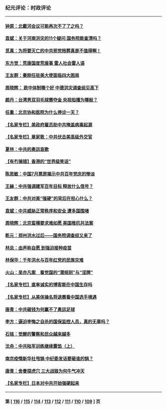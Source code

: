 ### 纪元评论：时政评论
---
#### [钟原：北戴河会议可能再次不了了之吗？](../../pages/nsc1025/n13137564.md) 
#### [袁斌：关于河南洪灾的11个疑问 国务院能查清吗？](../../pages/nsc1025/n13137576.md) 
#### [觅真：为将要灭亡的中共邪党陪葬真是不值得啊！](../../pages/nsc1025/n13137527.md) 
#### [东方觉：荒唐国度荒唐事 雷人社会雷人语](../../pages/nsc1025/n13137438.md) 
#### [王友群：秦刚任驻美大使面临四大困局](../../pages/nsc1025/n13136700.md) 
#### [周晓辉： 欧中体制哪个好 中德洪灾调查组见高下](../../pages/nsc1025/n13136916.md) 
#### [颜丹：台湾男双羽毛球赛夺金 央视掐播为哪般？](../../pages/nsc1025/n13136886.md) 
#### [任重：北京协和医院为什么停诊一天？](../../pages/nsc1025/n13136844.md) 
#### [【名家专栏】美政府雇员助中共掩盖病毒起源](../../pages/nsc1025/n13135975.md) 
#### [【名家专栏】章家敦：中共伏击美高级外交官](../../pages/nsc1025/n13135715.md) 
#### [夏林：中共的奥运哀歌](../../pages/nsc1025/n13136360.md) 
#### [【有冇搞错】香港的“世界级笑话”](../../pages/nsc1025/n13133876.md) 
#### [陈思敏：中国7月票房揭示中共百年党庆的惨淡](../../pages/nsc1025/n13135466.md) 
#### [王赫：中共强调建军百年目标 释放什么信号？](../../pages/nsc1025/n13135199.md) 
#### [王友群：中共对美“强硬”的背后在担心什么？](../../pages/nsc1025/n13134328.md) 
#### [袁斌：中共威胁正常秩序和安全 遭多国围堵](../../pages/nsc1025/n13135136.md) 
#### [周晓辉：北京蛮横要求难如愿 美国推抗共法案](../../pages/nsc1025/n13134135.md) 
#### [乾元：郑州洪水过后——国务院调查组又来了](../../pages/nsc1025/n13134804.md) 
#### [林忌：由声称自愿 到强迫接种疫苗](../../pages/nsc1025/n13134755.md) 
#### [林保华：千年洪水与百年红党的民族灾难](../../pages/nsc1025/n13134643.md) 
#### [火山：吴亦凡案　看党国的“潜规则”与“淫牌”](../../pages/nsc1025/n13134601.md) 
#### [【名家专栏】直率诚实的博客能在中国生存吗](../../pages/nsc1025/n13131974.md) 
#### [【名家专栏】从美体操名将退赛看中国选手境遇](../../pages/nsc1025/n13131920.md) 
#### [唐青：中共砸钱为何赢不了奥运足球](../../pages/nsc1025/n13132142.md) 
#### [李方：逼迫李悔之自杀的国保监控人员，真的无辜吗？](../../pages/nsc1025/n13132265.md) 
#### [石铭：觉醒的警察和民众越来越多](../../pages/nsc1025/n13132196.md) 
#### [沈舟：中共陆军训练继续露馅（上）](../../pages/nsc1025/n13128346.md) 
#### [南京疫情新华社甩锅 中纪委发话要砸谁的锅？](../../pages/nsc1025/n13132062.md) 
#### [唐青：舍曼探虎穴 三大战狼为何牛气冲天](../../pages/nsc1025/n13131818.md) 
#### [【名家专栏】日本对中共开始强硬起来](../../pages/nsc1025/n13131075.md) 

---
#### 第 [ [116](./116.md) / [115](./115.md) / [114](./114.md) / [113](./113.md) / [112](./112.md) / [111](./111.md) / [110](./110.md) / [109](./109.md) ] 页
